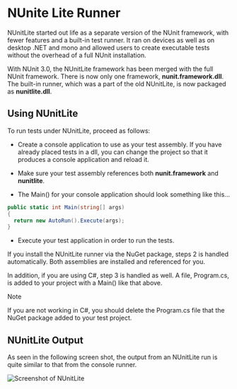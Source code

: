 # NUnite Lite Runner

NUnitLite started out life as a separate version of the NUnit framework, with fewer features and a built-in test runner. It ran on devices as well as on desktop .NET and mono and allowed users to create executable tests without the overhead of a full NUnit installation.

With NUnit 3.0, the NUnitLite framework has been merged with the full NUnit framework. There
is now only one framework, **nunit.framework.dll**. The built-in runner, which was a part of the old NUnitLite, is now packaged as **nunitlite.dll**.

## Using NUnitLite

To run tests under NUnitLite, proceed as follows:

* Create a console application to use as your test assembly. If you have already placed tests in a dll, you can change the project so that it produces a console application and reload it.

* Make sure your test assembly references both **nunit.framework** and **nunitlite**.

* The Main() for your console application should look something like this...

```csharp
public static int Main(string[] args)
{
  return new AutoRun().Execute(args);
}
```

* Execute your test application in order to run the tests.

If you install the NUnitLite runner via the NuGet package, steps 2 is handled
automatically. Both assemblies are installed and referenced for you.

In addition, if you are using C#, step 3 is handled as well. A file, Program.cs, is added to your project with a Main() like that above.

> [!NOTE]
> If you are not working in C#, you should delete the Program.cs file that the NuGet package added to your test project.

## NUnitLite Output

As seen in the following screen shot, the output from an NUnitLite run is quite similar to that from the console runner.

![Screenshot of NUnitLite](~/images/nunitlite-mock.png)
